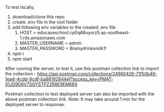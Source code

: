 To test locally,

1. download/clone this repo
2. create .env file in the root folder
3. add following env variables to the created .env file
   1. HOST = educaseschool.cp0q68uyorz5.ap-southeast-1.rds.amazonaws.com
   2. MASTER_USERNAME = admin
   3. MASTER_PASSWORD = Brainydrinksmilk1!
4. npm i
5. npm start

After running the server, to test it, use this postman collection link to import the collection - https://api.postman.com/collections/24960426-71f50b49-1ea4-4cdd-9cdf-ba86192844ef?access_key=PMAT-01JD9D6V7SGYSTPZ2R9E9EM66X

Postman collection to test deployed server can also be imported with the above postman collection link. Note: It may take around 1 min for the deployed server to response.
